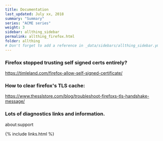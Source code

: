 ```yaml
---
title: Documentation 
last_updated: July xx, 2018
summary: "Summary"
series: "ACME series"
weight: 3
sidebar: allthing_sidebar
permalink: allthing_firefox.html
folder: allthing
# Don't forget to add a reference in _data/sidebars/allthing_sidebar.yml and/or _data/topnav.yml 
---
```


### Firefox stopped trusting self signed certs entirely?
https://timleland.com/firefox-allow-self-signed-certificate/

### How to clear firefox's TLS cache:
https://www.thesslstore.com/blog/troubleshoot-firefoxs-tls-handshake-message/

### Lots of diagnostics links and information. 
about:support


{% include links.html %}
